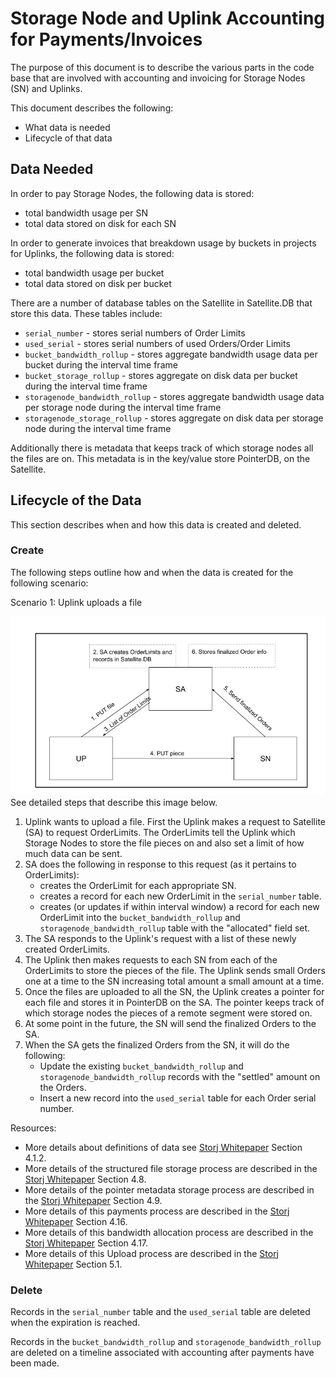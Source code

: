 # Storage Node and Uplink Accounting for Payments/Invoices

The purpose of this document is to describe the various parts in the code base that are involved with accounting and invoicing for Storage Nodes \(SN\) and Uplinks.

This document describes the following:

* What data is needed
* Lifecycle of that data

## Data Needed

In order to pay Storage Nodes, the following data is stored:

* total bandwidth usage per SN
* total data stored on disk for each SN

In order to generate invoices that breakdown usage by buckets in projects for Uplinks, the following data is stored:

* total bandwidth usage per bucket
* total data stored on disk per bucket

There are a number of database tables on the Satellite in Satellite.DB that store this data. These tables include:

* `serial_number` - stores serial numbers of Order Limits
* `used_serial` - stores serial numbers of used Orders/Order Limits
* `bucket_bandwidth_rollup` - stores aggregate bandwidth usage data per bucket during the interval time frame
* `bucket_storage_rollup` - stores aggregate on disk data per bucket during the interval time frame
* `storagenode_bandwidth_rollup` - stores aggregate bandwidth usage data per storage node during the interval time frame
* `storagenode_storage_rollup` - stores aggregate on disk data per storage node during the interval time frame

Additionally there is metadata that keeps track of which storage nodes all the files are on. This metadata is in the key/value store PointerDB, on the Satellite.

## Lifecycle of the Data

This section describes when and how this data is created and deleted.

### Create

The following steps outline how and when the data is created for the following scenario:

Scenario 1: Uplink uploads a file

![storj-components-orders-flow](../../.gitbook/assets/orders.png) See detailed steps that describe this image below.

1. Uplink wants to upload a file. First the Uplink makes a request to Satellite \(SA\) to request OrderLimits. The OrderLimits tell the Uplink which Storage Nodes to store the file pieces on and also set a limit of how much data can be sent.
2. SA does the following in response to this request \(as it pertains to OrderLimits\):
   * creates the OrderLimit for each appropriate SN.
   * creates a record for each new OrderLimit in the `serial_number` table.
   * creates \(or updates if within interval window\) a record for each new OrderLimit into the `bucket_bandwidth_rollup` and `storagenode_bandwidth_rollup` table with the "allocated" field set.
3. The SA responds to the Uplink's request with a list of these newly created OrderLimits.
4. The Uplink then makes requests to each SN from each of the OrderLimits to store the pieces of the file.  The Uplink sends small Orders one at a time to the SN increasing total amount a small amount at a time.
5. Once the files are uploaded to all the SN, the Uplink creates a pointer for each file and stores it in PointerDB on the SA. The pointer keeps track of which storage nodes the pieces of a remote segment were stored on.
6. At some point in the future, the SN will send the finalized Orders to the SA.
7. When the SA gets the finalized Orders from the SN, it will do the following:
   * Update the existing `bucket_bandwidth_rollup` and `storagenode_bandwidth_rollup` records with the "settled" amount on the Orders.
   * Insert a new record into the `used_serial` table for each Order serial number.

Resources:

* More details about definitions of data see [Storj Whitepaper](https://storj.io/storjv3.pdf) Section 4.1.2.
* More details of the structured file storage process are described in the [Storj Whitepaper](https://storj.io/storjv3.pdf) Section 4.8.
* More details of the pointer metadata storage process are described in the [Storj Whitepaper](https://storj.io/storjv3.pdf) Section 4.9.
* More details of this payments process are described in the [Storj Whitepaper](https://storj.io/storjv3.pdf) Section 4.16.
* More details of this bandwidth allocation process are described in the [Storj Whitepaper](https://storj.io/storjv3.pdf) Section 4.17.
* More details of this Upload process are described in the [Storj Whitepaper](https://storj.io/storjv3.pdf) Section 5.1.

### Delete

Records in the `serial_number` table and the `used_serial` table are deleted when the expiration is reached.

Records in the `bucket_bandwidth_rollup` and `storagenode_bandwidth_rollup` are deleted on a timeline associated with accounting after payments have been made.

